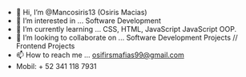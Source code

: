 - 👋 Hi, I’m @Mancosiris13 (Osiris Macias)
- 👀 I’m interested in ... Software Development
- 🌱 I’m currently learning ... CSS, HTML, JavaScript JavaScript OOP.
- 💞️ I’m looking to collaborate on ... Software Development Projects // Frontend Projects
- 📫 How to reach me ... osifirsmafias99@gmail.com
- Mobil: + 52 341 118 7931

<!---
Mancosiris13/Mancosiris13 is a ✨ special ✨ repository because its `README.md` (this file) appears on your GitHub profile.
You can click the Preview link to take a look at your changes.
--->
